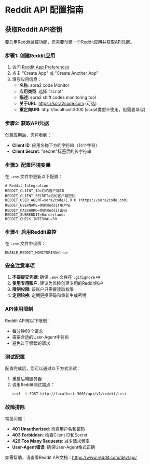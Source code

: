 # Reddit API 配置指南

## 获取Reddit API密钥

要启用Reddit监控功能，您需要创建一个Reddit应用并获取API凭据。

### 步骤1: 创建Reddit应用

1. 访问 [Reddit App Preferences](https://www.reddit.com/prefs/apps)
2. 点击 "Create App" 或 "Create Another App"
3. 填写应用信息：
   - **名称**: sora2 code Monitor
   - **应用类型**: 选择 "script"
   - **描述**: sora2 shift codes monitoring tool
   - **关于URL**: https://sora2code.com (可选)
   - **重定向URI**: http://localhost:3000 (script类型不使用，但需要填写)

### 步骤2: 获取API凭据

创建应用后，您将看到：
- **Client ID**: 应用名称下方的字符串（14个字符）
- **Client Secret**: "secret"标签后的长字符串

### 步骤3: 配置环境变量

在 `.env` 文件中更新以下配置：

```env
# Reddit Integration
REDDIT_CLIENT_ID=你的客户端ID
REDDIT_CLIENT_SECRET=你的客户端密钥
REDDIT_USER_AGENT=sora2code/1.0.0 (https://sora2code.com)
REDDIT_USERNAME=你的Reddit用户名
REDDIT_PASSWORD=你的Reddit密码
REDDIT_SUBREDDIT=Borderlands
REDDIT_CHECK_INTERVAL=30
```

### 步骤4: 启用Reddit监控

在 `.env` 文件中设置：
```env
ENABLE_REDDIT_MONITORING=true
```

### 安全注意事项

1. **不要提交凭据**: 确保 `.env` 文件在 `.gitignore` 中
2. **使用专用账户**: 建议为监控创建专用的Reddit账户
3. **限制权限**: 该账户只需要读取权限
4. **定期轮换**: 定期更换密码和重新生成密钥

### API使用限制

Reddit API有以下限制：
- 每分钟60个请求
- 需要合适的User-Agent字符串
- 避免过于频繁的请求

### 测试配置

配置完成后，您可以通过以下方式测试：

1. 重启后端服务器
2. 调用Reddit测试端点：
   ```bash
   curl -X POST http://localhost:3000/api/v1/reddit/test
   ```

### 故障排除

常见问题：
- **401 Unauthorized**: 检查用户名和密码
- **403 Forbidden**: 检查Client ID和Secret
- **429 Too Many Requests**: 减少请求频率
- **User-Agent错误**: 确保User-Agent格式正确

如需帮助，请查看Reddit API文档：https://www.reddit.com/dev/api/